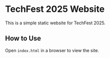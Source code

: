 # TechFest 2025 Website
This is a simple static website for TechFest 2025.

## How to Use
Open `index.html` in a browser to view the site.